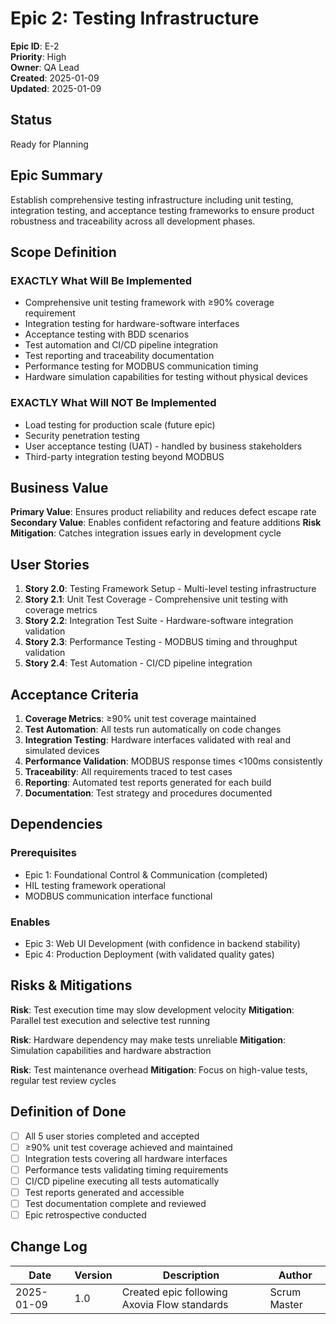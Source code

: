 # Epic 2: Testing Infrastructure

**Epic ID**: E-2  
**Priority**: High  
**Owner**: QA Lead  
**Created**: 2025-01-09  
**Updated**: 2025-01-09  

## Status

Ready for Planning

## Epic Summary

Establish comprehensive testing infrastructure including unit testing, integration testing, and acceptance testing frameworks to ensure product robustness and traceability across all development phases.

## Scope Definition

### EXACTLY What Will Be Implemented

- Comprehensive unit testing framework with ≥90% coverage requirement
- Integration testing for hardware-software interfaces
- Acceptance testing with BDD scenarios
- Test automation and CI/CD pipeline integration
- Test reporting and traceability documentation
- Performance testing for MODBUS communication timing
- Hardware simulation capabilities for testing without physical devices

### EXACTLY What Will NOT Be Implemented

- Load testing for production scale (future epic)
- Security penetration testing
- User acceptance testing (UAT) - handled by business stakeholders
- Third-party integration testing beyond MODBUS

## Business Value

**Primary Value**: Ensures product reliability and reduces defect escape rate
**Secondary Value**: Enables confident refactoring and feature additions
**Risk Mitigation**: Catches integration issues early in development cycle

## User Stories

1. **Story 2.0**: Testing Framework Setup - Multi-level testing infrastructure
2. **Story 2.1**: Unit Test Coverage - Comprehensive unit testing with coverage metrics
3. **Story 2.2**: Integration Test Suite - Hardware-software integration validation
4. **Story 2.3**: Performance Testing - MODBUS timing and throughput validation
5. **Story 2.4**: Test Automation - CI/CD pipeline integration

## Acceptance Criteria

1. **Coverage Metrics**: ≥90% unit test coverage maintained
2. **Test Automation**: All tests run automatically on code changes
3. **Integration Testing**: Hardware interfaces validated with real and simulated devices
4. **Performance Validation**: MODBUS response times <100ms consistently
5. **Traceability**: All requirements traced to test cases
6. **Reporting**: Automated test reports generated for each build
7. **Documentation**: Test strategy and procedures documented

## Dependencies

### Prerequisites
- Epic 1: Foundational Control & Communication (completed)
- HIL testing framework operational
- MODBUS communication interface functional

### Enables
- Epic 3: Web UI Development (with confidence in backend stability)
- Epic 4: Production Deployment (with validated quality gates)

## Risks & Mitigations

**Risk**: Test execution time may slow development velocity
**Mitigation**: Parallel test execution and selective test running

**Risk**: Hardware dependency may make tests unreliable
**Mitigation**: Simulation capabilities and hardware abstraction

**Risk**: Test maintenance overhead
**Mitigation**: Focus on high-value tests, regular test review cycles

## Definition of Done

- [ ] All 5 user stories completed and accepted
- [ ] ≥90% unit test coverage achieved and maintained
- [ ] Integration tests covering all hardware interfaces
- [ ] Performance tests validating timing requirements
- [ ] CI/CD pipeline executing all tests automatically
- [ ] Test reports generated and accessible
- [ ] Test documentation complete and reviewed
- [ ] Epic retrospective conducted

## Change Log

| Date | Version | Description | Author |
|------|---------|-------------|--------|
| 2025-01-09 | 1.0 | Created epic following Axovia Flow standards | Scrum Master |
